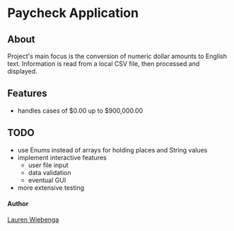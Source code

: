 Paycheck Application
====================

## About

Project's main focus is the conversion of numeric dollar amounts to English text. Information is read from a local CSV file, then processed and displayed.

## Features

+ handles cases of $0.00 up to $900,000.00

## TODO

+ use Enums instead of arrays for holding places and String values
+ implement interactive features
	* user file input
	* data validation
	* eventual GUI
+ more extensive testing

#### Author

[Lauren Wiebenga](https://github.com/Lauren-Wiebenga 'My GitHub')